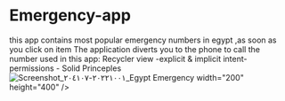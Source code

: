 # Emergency-app
this app contains most popular emergency numbers in egypt ,as soon as you click on item The application diverts you to the phone to call the number
used in this app:
Recycler view -explicit & implicit intent- permissions - Solid Princeples
![Screenshot_٢٠٢٢١٠٠١-٢٠٤١٠٧_Egypt Emergency](https://user-images.githubusercontent.com/114820994/194713290-1a782bc4-0031-4b71-b83f-c1b721a4ad8f.jpg)
 width="200" height="400" />

